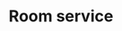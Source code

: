 ---
title: Room service
tags: ["room", "service", "hospitality", "hotel", "accommodation", "assistance", "amenities"]
icon: room-service
svg: '<svg xmlns="http://www.w3.org/2000/svg" width="24" height="24" fill="none" viewBox="0 0 24 24" stroke-width="1.5" stroke-linecap="round" stroke-linejoin="round" stroke="currentColor"><path d="M12 6.167V4m0 2.167a8 8 0 0 1 8 8V17H4v-2.833a8 8 0 0 1 8-8M3 20h18"/></svg>'
---